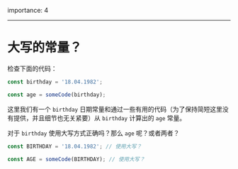 importance: 4

---

# 大写的常量？

检查下面的代码：

```js
const birthday = '18.04.1982';

const age = someCode(birthday);
```

这里我们有一个 `birthday` 日期常量和通过一些有用的代码（为了保持简短这里没有提供，并且细节也无关紧要）从 `birthday`  计算出的 `age` 常量。

对于 `birthday` 使用大写方式正确吗？那么 `age` 呢？或者两者？

```js
const BIRTHDAY = '18.04.1982'; // 使用大写？

const AGE = someCode(BIRTHDAY); // 使用大写？
```
